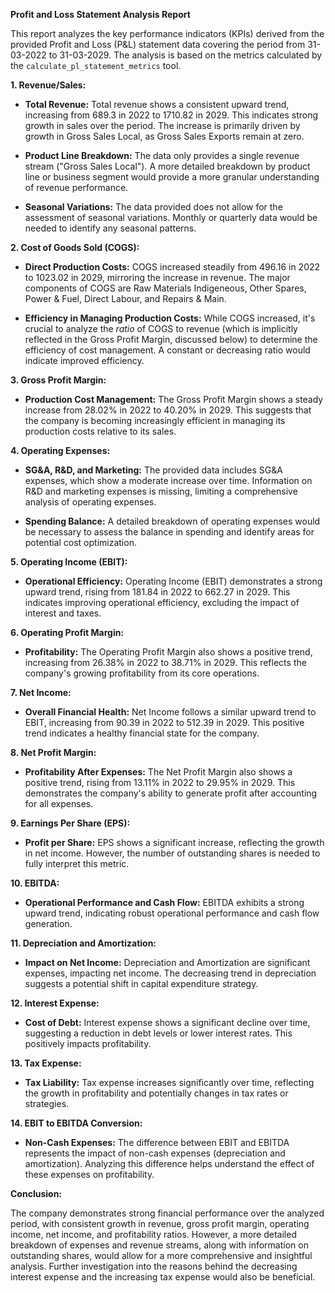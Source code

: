 **Profit and Loss Statement Analysis Report**

This report analyzes the key performance indicators (KPIs) derived from the provided Profit and Loss (P&L) statement data covering the period from 31-03-2022 to 31-03-2029.  The analysis is based on the metrics calculated by the `calculate_pl_statement_metrics` tool.


**1. Revenue/Sales:**

* **Total Revenue:** Total revenue shows a consistent upward trend, increasing from 689.3 in 2022 to 1710.82 in 2029. This indicates strong growth in sales over the period.  The increase is primarily driven by growth in Gross Sales Local, as Gross Sales Exports remain at zero.

* **Product Line Breakdown:** The data only provides a single revenue stream ("Gross Sales Local").  A more detailed breakdown by product line or business segment would provide a more granular understanding of revenue performance.

* **Seasonal Variations:** The data provided does not allow for the assessment of seasonal variations.  Monthly or quarterly data would be needed to identify any seasonal patterns.


**2. Cost of Goods Sold (COGS):**

* **Direct Production Costs:** COGS increased steadily from 496.16 in 2022 to 1023.02 in 2029, mirroring the increase in revenue.  The major components of COGS are Raw Materials Indigeneous, Other Spares, Power & Fuel, Direct Labour, and Repairs & Main.

* **Efficiency in Managing Production Costs:**  While COGS increased, it's crucial to analyze the *ratio* of COGS to revenue (which is implicitly reflected in the Gross Profit Margin, discussed below) to determine the efficiency of cost management.  A constant or decreasing ratio would indicate improved efficiency.


**3. Gross Profit Margin:**

* **Production Cost Management:** The Gross Profit Margin shows a steady increase from 28.02% in 2022 to 40.20% in 2029. This suggests that the company is becoming increasingly efficient in managing its production costs relative to its sales.


**4. Operating Expenses:**

* **SG&A, R&D, and Marketing:** The provided data includes SG&A expenses, which show a moderate increase over time.  Information on R&D and marketing expenses is missing, limiting a comprehensive analysis of operating expenses.

* **Spending Balance:**  A detailed breakdown of operating expenses would be necessary to assess the balance in spending and identify areas for potential cost optimization.


**5. Operating Income (EBIT):**

* **Operational Efficiency:** Operating Income (EBIT) demonstrates a strong upward trend, rising from 181.84 in 2022 to 662.27 in 2029. This indicates improving operational efficiency, excluding the impact of interest and taxes.


**6. Operating Profit Margin:**

* **Profitability:** The Operating Profit Margin also shows a positive trend, increasing from 26.38% in 2022 to 38.71% in 2029. This reflects the company's growing profitability from its core operations.


**7. Net Income:**

* **Overall Financial Health:** Net Income follows a similar upward trend to EBIT, increasing from 90.39 in 2022 to 512.39 in 2029. This positive trend indicates a healthy financial state for the company.


**8. Net Profit Margin:**

* **Profitability After Expenses:** The Net Profit Margin also shows a positive trend, rising from 13.11% in 2022 to 29.95% in 2029. This demonstrates the company's ability to generate profit after accounting for all expenses.


**9. Earnings Per Share (EPS):**

* **Profit per Share:** EPS shows a significant increase, reflecting the growth in net income.  However, the number of outstanding shares is needed to fully interpret this metric.


**10. EBITDA:**

* **Operational Performance and Cash Flow:** EBITDA exhibits a strong upward trend, indicating robust operational performance and cash flow generation.


**11. Depreciation and Amortization:**

* **Impact on Net Income:** Depreciation and Amortization are significant expenses, impacting net income.  The decreasing trend in depreciation suggests a potential shift in capital expenditure strategy.


**12. Interest Expense:**

* **Cost of Debt:** Interest expense shows a significant decline over time, suggesting a reduction in debt levels or lower interest rates.  This positively impacts profitability.


**13. Tax Expense:**

* **Tax Liability:** Tax expense increases significantly over time, reflecting the growth in profitability and potentially changes in tax rates or strategies.


**14. EBIT to EBITDA Conversion:**

* **Non-Cash Expenses:** The difference between EBIT and EBITDA represents the impact of non-cash expenses (depreciation and amortization).  Analyzing this difference helps understand the effect of these expenses on profitability.


**Conclusion:**

The company demonstrates strong financial performance over the analyzed period, with consistent growth in revenue, gross profit margin, operating income, net income, and profitability ratios.  However, a more detailed breakdown of expenses and revenue streams, along with information on outstanding shares, would allow for a more comprehensive and insightful analysis.  Further investigation into the reasons behind the decreasing interest expense and the increasing tax expense would also be beneficial.
